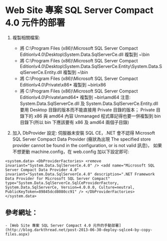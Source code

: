 # Web Site 專案 SQL Server Compact 4.0 元件的部署


1. 複製相關檔案:
	* 將 C:\Program Files (x86)\Microsoft SQL Server Compact Edition\v4.0\Desktop\System.Data.SqlServerCe.dll 複製到 ~\bin
	* 將 C:\Program Files (x86)\Microsoft SQL Server Compact Edition\v4.0\Desktop\System.Data.SqlServerCe.Entity\System.Data.SqlServerCe.Entity.dll 複製到 ~\bin
	* 將 C:\Program Files (x86)\Microsoft SQL Server Compact Edition\v4.0\Private\x86\* 複製到 ~bin\x86
	* 將 C:\Program Files (x86)\Microsoft SQL Server Compact Edition\v4.0\Private\amd64\* 複製到 ~bin\amd64
	注意: System.Data.SqlServerCe.dll 及 System.Data.SqlServerCe.Entity.dll 要用 Desktop 目錄的版本而不能直接用 Private 目錄的版本；
				Private 目錄下的 x86 與 amd64 內容 Unmanaged 程式庫記得也要一併複製到 bin 目錄下(所以 bin 下應該要有 x86 及 amd64 兩個子目錄) 

2. 加入 DbProvider 設定:
伺服器未安裝 SQL CE，.NET 會不認得 Microsoft SQL Server Compact Data Provider (癥狀為出現 The specified store provider cannot be found in the configuration, or is not valid 訊息)，
如果不想更動 machine.config，在 web.config 加以下設定即可:

`
<system.data>
  <DbProviderFactories>
    <remove invariant="System.Data.SqlServerCe.4.0" />
    <add name="Microsoft SQL Server Compact Data Provider 4.0" invariant="System.Data.SqlServerCe.4.0" description=".NET Framework Data Provider for Microsoft SQL Server Compact" type="System.Data.SqlServerCe.SqlCeProviderFactory, System.Data.SqlServerCe, Version=4.0.0.0, Culture=neutral, PublicKeyToken=89845dcd8080cc91" />
  </DbProviderFactories>
</system.data> 
`

## 參考網址：                                                                                                                       
	- [Web Site 專案 SQL Server Compact 4.0 元件的手動部署](http://blog.darkthread.net/post-2013-06-30-deploy-sqlce4-by-copy-files.aspx) 